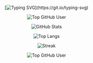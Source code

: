<div align="center">

[![Typing SVG](https://readme-typing-svg.demolab.com?font=Hack&size=24&pause=1000&color=99CBD5&center=true&vCenter=true&random=true&width=600&lines=Olá%2C+eu+sou+Breno+Rocha!;Criador+de+soluções+Empresariais.;Amante+de+carros+%2C+tecnologia+e+inovação.)](https://git.io/typing-svg)

![Top GitHub User](https://img.shields.io/badge/TOP%201%25%20GITHUB-000000?style=for-the-badge&logo=github&logoColor=white)

![GitHub Stats](https://github-readme-stats.vercel.app/api?username=octocat&theme=rose_pine&show_icons=true&hide_border=true&count_private=true&include_all_commits=true&border_radius=12&custom_title=Estatísticas+de+Breno+Rocha)

![Top Langs](https://github-readme-stats.vercel.app/api/top-langs/?username=octocat&theme=rose_pine&layout=compact&hide_border=true&border_radius=12&custom_title=Linguagens+Favoritas+de+Breno&langs_count=8)

![Streak](https://github-readme-streak-stats.herokuapp.com/?user=octocat&theme=rose_pine&hide_border=true&border_radius=12&date_format=M%20j%5B%2C%20Y%5D&custom_title=🔥+Streak+de+999+Dias)

![Top GitHub User](https://img.shields.io/badge/TOP%201%25%20GITHUB-000000?style=for-the-badge&logo=github&logoColor=white)

</div>

